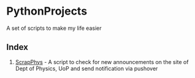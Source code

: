# PythonProjects

A set of scripts to make my life easier


## Index

1. [ScrapPhys](ScrapPhys.py) - A script to check for new announcements on the site of Dept of Physics, UoP and send notification via pushover
